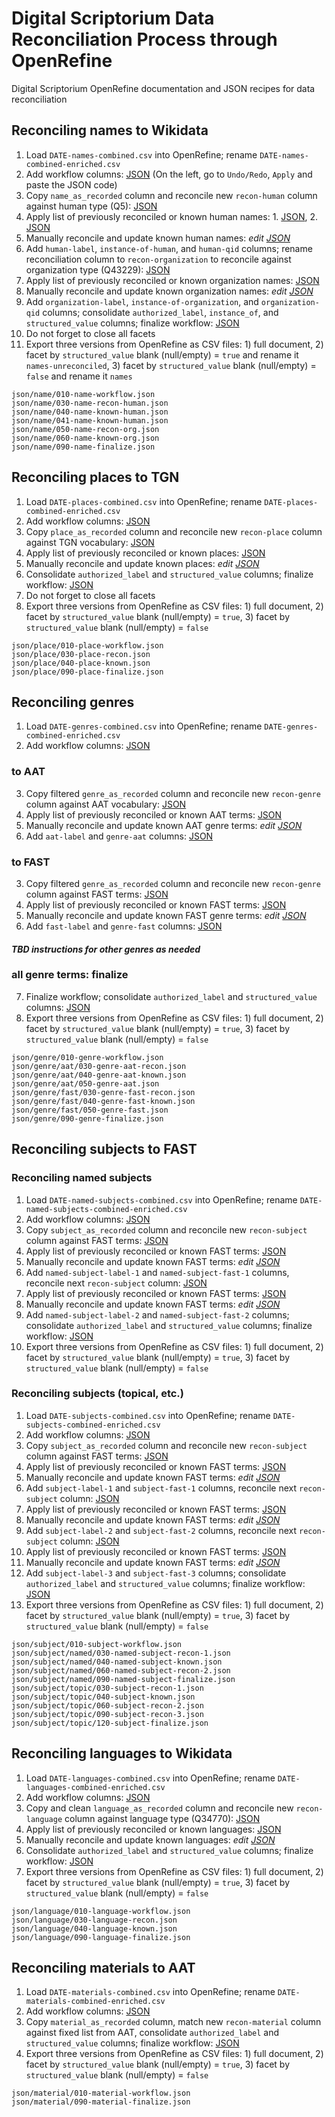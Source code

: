 # Digital Scriptorium Data Reconciliation Process through OpenRefine

Digital Scriptorium OpenRefine documentation and JSON recipes for data reconciliation

## Reconciling names to Wikidata

1. Load `DATE-names-combined.csv` into OpenRefine; rename `DATE-names-combined-enriched.csv`
2. Add workflow columns: [JSON][name_workflow] (On the left, go to `Undo/Redo`, `Apply` and paste the JSON code)
3. Copy `name_as_recorded` column and reconcile new `recon-human` column against human type (Q5): [JSON][name_recon_human]
4. Apply list of previously reconciled or known human names: 1. [JSON][name_known_human_1], 2. [JSON][name_known_human_2]
5. Manually reconcile and update known human names: *edit [JSON][name_known_human_2]*
6. Add `human-label`, `instance-of-human`, and `human-qid` columns; rename reconciliation column to `recon-organization` to reconcile against organization type (Q43229): [JSON][name_recon_org]
7. Apply list of previously reconciled or known organization names: [JSON][name_known_org]
8. Manually reconcile and update known organization names: *edit [JSON][name_known_org]*
9. Add `organization-label`, `instance-of-organization`, and `organization-qid` columns; consolidate `authorized_label`, `instance_of`, and `structured_value` columns; finalize workflow: [JSON][name_finalize]
10. Do not forget to close all facets
11. Export three versions from OpenRefine as CSV files: 1) full document, 2) facet by `structured_value` blank (null/empty) = `true` and rename it  `names-unreconciled`, 3) facet by `structured_value` blank (null/empty) = `false` and rename it `names`

[name_workflow]:      json/name/010-name-workflow.json
[name_recon_human]:   json/name/030-name-recon-human.json
[name_known_human_1]: json/name/040-name-known-human.json
[name_known_human_2]: json/name/041-name-known-human.json
[name_recon_org]:     json/name/060-name-recon-org.json
[name_known_org]:     json/name/070-name-known-org.json
[name_finalize]:      json/name/090-name-finalize.json

```
json/name/010-name-workflow.json
json/name/030-name-recon-human.json
json/name/040-name-known-human.json
json/name/041-name-known-human.json
json/name/050-name-recon-org.json
json/name/060-name-known-org.json
json/name/090-name-finalize.json
```

## Reconciling places to TGN

1. Load `DATE-places-combined.csv` into OpenRefine; rename `DATE-places-combined-enriched.csv`
2. Add workflow columns: [JSON][place_workflow]
3. Copy `place_as_recorded` column and reconcile new `recon-place` column against TGN vocabulary: [JSON][place_recon]
4. Apply list of previously reconciled or known places: [JSON][place_known]
5. Manually reconcile and update known places: *edit [JSON][place_known]*
6. Consolidate `authorized_label` and `structured_value` columns; finalize workflow: [JSON][place_finalize]
7. Do not forget to close all facets
8. Export three versions from OpenRefine as CSV files: 1) full document, 2) facet by `structured_value` blank (null/empty) = `true`, 3) facet by `structured_value` blank (null/empty) = `false`

[place_workflow]:    json/place/010-place-workflow.json
[place_recon]:       json/place/030-place-recon.json
[place_known]:       json/place/040-place-known.json
[place_finalize]:    json/place/090-place-finalize.json

```
json/place/010-place-workflow.json
json/place/030-place-recon.json
json/place/040-place-known.json
json/place/090-place-finalize.json
```

## Reconciling genres

1. Load `DATE-genres-combined.csv` into OpenRefine; rename `DATE-genres-combined-enriched.csv`
2. Add workflow columns: [JSON][genre_workflow]

[genre_workflow]: json/genre/010-genre-workflow.json

### to AAT

3. Copy filtered `genre_as_recorded` column and reconcile new `recon-genre` column against AAT vocabulary: [JSON][genre_aat_recon]
4. Apply list of previously reconciled or known AAT terms: [JSON][genre_aat_known]
5. Manually reconcile and update known AAT genre terms: *edit [JSON][genre_aat_known]*
6. Add `aat-label` and `genre-aat` columns: [JSON][genre_aat]

[genre_aat_recon]:   json/genre/aat/030-genre-aat-recon.json
[genre_aat_known]:   json/genre/aat/040-genre-aat-known.json
[genre_aat]:         json/genre/aat/050-genre-aat.json

### to FAST

3. Copy filtered `genre_as_recorded` column and reconcile new `recon-genre` column against FAST terms: [JSON][genre_fast_recon]
4. Apply list of previously reconciled or known FAST terms: [JSON][genre_fast_known]
5. Manually reconcile and update known FAST genre terms: *edit [JSON][genre_fast_known]*
6. Add `fast-label` and `genre-fast` columns: [JSON][genre_fast]

[genre_fast_recon]:   json/genre/fast/030-genre-fast-recon.json
[genre_fast_known]:   json/genre/fast/040-genre-fast-known.json
[genre_fast]:         json/genre/fast/050-genre-fast.json

#### *TBD instructions for other genres as needed*

### all genre terms: finalize

7. Finalize workflow; consolidate `authorized_label` and `structured_value` columns: [JSON][genre_finalize]
8. Export three versions from OpenRefine as CSV files: 1) full document, 2) facet by `structured_value` blank (null/empty) = `true`, 3) facet by `structured_value` blank (null/empty) = `false`

[genre_finalize]:    json/genre/090-genre-finalize.json

```
json/genre/010-genre-workflow.json
json/genre/aat/030-genre-aat-recon.json
json/genre/aat/040-genre-aat-known.json
json/genre/aat/050-genre-aat.json
json/genre/fast/030-genre-fast-recon.json
json/genre/fast/040-genre-fast-known.json
json/genre/fast/050-genre-fast.json
json/genre/090-genre-finalize.json
```

## Reconciling subjects to FAST

### Reconciling named subjects

1. Load `DATE-named-subjects-combined.csv` into OpenRefine; rename `DATE-named-subjects-combined-enriched.csv`
2. Add workflow columns: [JSON][subject_workflow]
3. Copy `subject_as_recorded` column and reconcile new `recon-subject` column against FAST terms: [JSON][named_subject_recon_1]
4. Apply list of previously reconciled or known FAST terms: [JSON][named_subject_known]
5. Manually reconcile and update known FAST terms: *edit [JSON][named_subject_known]*
6. Add `named-subject-label-1` and `named-subject-fast-1` columns, reconcile next `recon-subject` column: [JSON][named_subject_recon_2]
7. Apply list of previously reconciled or known FAST terms: [JSON][named_subject_known]
8. Manually reconcile and update known FAST terms: *edit [JSON][named_subject_known]*
9. Add `named-subject-label-2` and `named-subject-fast-2` columns; consolidate `authorized_label` and `structured_value` columns; finalize workflow: [JSON][named_subject_finalize]
10. Export three versions from OpenRefine as CSV files: 1) full document, 2) facet by `structured_value` blank (null/empty) = `true`, 3) facet by `structured_value` blank (null/empty) = `false`

[subject_workflow]:         json/subject/010-subject-workflow.json
[named_subject_recon_1]:    json/subject/named/030-named-subject-recon-1.json
[named_subject_known]:      json/subject/named/040-named-subject-known.json
[named_subject_recon_2]:    json/subject/named/060-named-subject-recon-2.json
[named_subject_finalize]:   json/subject/named/090-named-subject-finalize.json


### Reconciling subjects (topical, etc.)

1. Load `DATE-subjects-combined.csv` into OpenRefine; rename `DATE-subjects-combined-enriched.csv`
2. Add workflow columns: [JSON][subject_workflow]
3. Copy `subject_as_recorded` column and reconcile new `recon-subject` column against FAST terms: [JSON][subject_recon_1]
4. Apply list of previously reconciled or known FAST terms: [JSON][subject_known]
5. Manually reconcile and update known FAST terms: *edit [JSON][subject_known]*
6. Add `subject-label-1` and `subject-fast-1` columns, reconcile next `recon-subject` column: [JSON][subject_recon_2]
7. Apply list of previously reconciled or known FAST terms: [JSON][subject_known]
8. Manually reconcile and update known FAST terms: *edit [JSON][subject_known]*
9. Add `subject-label-2` and `subject-fast-2` columns, reconcile next `recon-subject` column: [JSON][subject_recon_3]
10. Apply list of previously reconciled or known FAST terms: [JSON][subject_known]
11. Manually reconcile and update known FAST terms: *edit [JSON][subject_known]*
12. Add `subject-label-3` and `subject-fast-3` columns; consolidate `authorized_label` and `structured_value` columns; finalize workflow: [JSON][subject_finalize]
13. Export three versions from OpenRefine as CSV files: 1) full document, 2) facet by `structured_value` blank (null/empty) = `true`, 3) facet by `structured_value` blank (null/empty) = `false`

[subject_recon_1]:    json/subject/topic/030-subject-recon-1.json
[subject_known]:      json/subject/topic/040-subject-known.json
[subject_recon_2]:    json/subject/topic/060-subject-recon-2.json
[subject_recon_3]:    json/subject/topic/090-subject-recon-3.json
[subject_finalize]:   json/subject/topic/120-subject-finalize.json

```
json/subject/010-subject-workflow.json
json/subject/named/030-named-subject-recon-1.json
json/subject/named/040-named-subject-known.json
json/subject/named/060-named-subject-recon-2.json
json/subject/named/090-named-subject-finalize.json
json/subject/topic/030-subject-recon-1.json
json/subject/topic/040-subject-known.json
json/subject/topic/060-subject-recon-2.json
json/subject/topic/090-subject-recon-3.json
json/subject/topic/120-subject-finalize.json
```

## Reconciling languages to Wikidata

1. Load `DATE-languages-combined.csv` into OpenRefine; rename `DATE-languages-combined-enriched.csv`
2. Add workflow columns: [JSON][language_workflow]
3. Copy and clean `language_as_recorded` column and reconcile new `recon-language` column against language type (Q34770): [JSON][language_recon]
4. Apply list of previously reconciled or known languages: [JSON][language_known]
5. Manually reconcile and update known languages: *edit [JSON][language_known]*
6. Consolidate `authorized_label` and `structured_value` columns; finalize workflow: [JSON][language_finalize]
7. Export three versions from OpenRefine as CSV files: 1) full document, 2) facet by `structured_value` blank (null/empty) = `true`, 3) facet by `structured_value` blank (null/empty) = `false`

[language_workflow]:  json/language/010-language-workflow.json
[language_recon]:     json/language/030-language-recon.json
[language_known]:     json/language/040-language-known.json
[language_finalize]:  json/language/090-language-finalize.json

```
json/language/010-language-workflow.json
json/language/030-language-recon.json
json/language/040-language-known.json
json/language/090-language-finalize.json
```

## Reconciling materials to AAT

1. Load `DATE-materials-combined.csv` into OpenRefine; rename `DATE-materials-combined-enriched.csv`
2. Add workflow columns: [JSON][material_workflow]
3. Copy `material_as_recorded` column, match new `recon-material` column against fixed list from AAT, consolidate `authorized_label` and `structured_value` columns; finalize workflow: [JSON][material_finalize]
4. Export three versions from OpenRefine as CSV files: 1) full document, 2) facet by `structured_value` blank (null/empty) = `true`, 3) facet by `structured_value` blank (null/empty) = `false`

[material_workflow]:  json/material/010-material-workflow.json
[material_finalize]:  json/material/090-material-finalize.json

```
json/material/010-material-workflow.json
json/material/090-material-finalize.json
```
